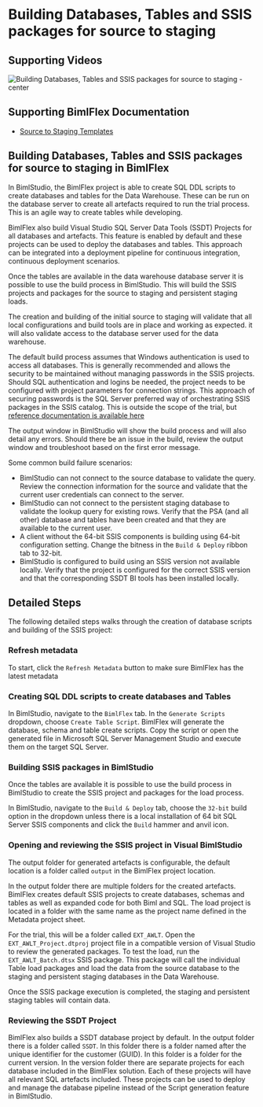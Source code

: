 # Building Databases, Tables and SSIS packages for source to staging

## Supporting Videos

![Building Databases, Tables and SSIS packages for source to staging -center](https://www.youtube.com/watch?v=a4-dgVcpE2o?rel=0&autoplay=0 "Building Databases, Tables and SSIS packages for source to staging")

## Supporting BimlFlex Documentation

- [Source to Staging Templates](../user-guide/source-to-staging-templates.md)

## Building Databases, Tables and SSIS packages for source to staging in BimlFlex

In BimlStudio, the BimlFlex project is able to create SQL DDL scripts to create databases and tables for the Data Warehouse. These can be run on the database server to create all artefacts required to run the trial process. This is an agile way to create tables while developing.

BimlFlex also build Visual Studio SQL Server Data Tools (SSDT) Projects for all databases and artefacts. This feature is enabled by default and these projects can be used to deploy the databases and tables. This approach can be integrated into a deployment pipeline for continuous integration, continuous deployment scenarios.

Once the tables are available in the data warehouse database server it is possible to use the build process in BimlStudio. This will build the SSIS projects and packages for the source to staging and persistent staging loads.

The creation and building of the initial source to staging will validate that all local configurations and build tools are in place and working as expected. it will also validate access to the database server used for the data warehouse.

The default build process assumes that Windows authentication is used to access all databases. This is generally recommended and allows the security to be maintained without managing passwords in the SSIS projects. Should SQL authentication and logins be needed, the project needs to be configured with project parameters for connection strings. This approach of securing passwords is the SQL Server preferred way of orchestrating SSIS packages in the SSIS catalog. This is outside the scope of the trial, but [reference documentation is available here](../user-guide/deployment-guide.md)

The output window in BimlStudio will show the build process and will also detail any errors. Should there be an issue in the build, review the output window and troubleshoot based on the first error message.

Some common build failure scenarios:

- BimlStudio can not connect to the source database to validate the query. Review the connection information for the source and validate that the current user credentials can connect to the server.
- BimlStudio can not connect to the persistent staging database to validate the lookup query for existing rows. Verify that the PSA (and all other) database and tables have been created and that they are available to the current user.
- A client without the 64-bit SSIS components is building using 64-bit configuration setting. Change the bitness in the `Build & Deploy` ribbon tab to 32-bit.
- BimlStudio is configured to build using an SSIS version not available locally. Verify that the project is configured for the correct SSIS version and that the corresponding SSDT BI tools has been installed locally.

## Detailed Steps

The following detailed steps walks through the creation of database scripts and building of the SSIS project:

### Refresh metadata

To start, click the `Refresh Metadata` button to make sure BimlFlex has the latest metadata

### Creating SQL DDL scripts to create databases and Tables

In BimlStudio, navigate to the `BimlFlex` tab. In the `Generate Scripts` dropdown, choose `Create Table Script`. BimlFlex will generate the database, schema and table create scripts. Copy the script or open the generated file in Microsoft SQL Server Management Studio and execute them on the target SQL Server.

### Building SSIS packages in BimlStudio

Once the tables are available it is possible to use the build process in BimlStudio to create the SSIS project and packages for the load process.

In BimlStudio, navigate to the `Build & Deploy` tab, choose the `32-bit` build option in the dropdown unless there is a local installation of 64 bit SQL Server SSIS components and click the `Build` hammer and anvil icon.

### Opening and reviewing the SSIS project in Visual BimlStudio

The output folder for generated artefacts is configurable, the default location is a folder called `output` in the BimlFlex project location.

In the output folder there are multiple folders for the created artefacts. BimlFlex creates default SSIS projects to create databases, schemas and tables as well as expanded code for both Biml and SQL. The load project is located in a folder with the same name as the project name defined in the Metadata project sheet.

For the trial, this will be a folder called `EXT_AWLT`. Open the `EXT_AWLT_Project.dtproj` project file in a compatible version of Visual Studio to review the generated packages. To test the load, run the `EXT_AWLT_Batch.dtsx` SSIS package. This package will call the individual Table load packages and load the data from the source database to the staging and persistent staging databases in the Data Warehouse.

Once the SSIS package execution is completed, the staging and persistent staging tables will contain data.

### Reviewing the SSDT Project

BimlFlex also builds a SSDT database project by default. In the output folder there is a folder called `SSDT`. In this folder there is a folder named after the unique identifier for the customer (GUID). In this folder is a folder for the current version. In the version folder there are separate projects for each database included in the BimlFlex solution. Each of these projects will have all relevant SQL artefacts included. These projects can be used to deploy and manage the database pipeline instead of the Script generation feature in BimlStudio.